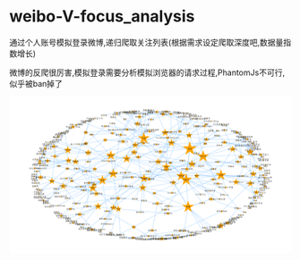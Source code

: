 # weibo-V-focus_analysis

通过个人账号模拟登录微博,递归爬取关注列表(根据需求设定爬取深度吧,数据量指数增长)

微博的反爬很厉害,模拟登录需要分析模拟浏览器的请求过程,PhantomJs不可行,似乎被ban掉了

![img_text](https://github.com/fightingspider/weibo-V-focus_analysis/raw/master/screen_img/V_focus_network.png)
